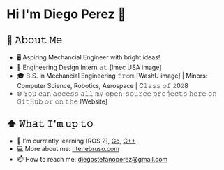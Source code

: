 # Hi I'm Diego Perez 👋


## :book: 𝙰𝚋𝚘𝚞𝚝 𝙼𝚎
- 🖥 Aspiring Mechancial Engineer with bright ideas!
- 💼 Engineering Design Intern 𝚊𝚝 [Imec USA image]
- 🎓 𝙱.S. in Mechancial Engineering 𝚏𝚛𝚘𝚖 [WashU image] | Minors: Computer Science, Robotics, Aerospace | C𝚕𝚊𝚜𝚜 𝚘𝚏 𝟸0𝟸8
- 🌐 𝚈𝚘𝚞 𝚌𝚊𝚗 𝚊𝚌𝚌𝚎𝚜𝚜 𝚊𝚕𝚕 𝚖𝚢 𝚘𝚙𝚎𝚗-𝚜𝚘𝚞𝚛𝚌𝚎 𝚙𝚛𝚘𝚓𝚎𝚌𝚝𝚜 𝚑𝚎𝚛𝚎 𝚘𝚗 𝙶𝚒𝚝𝙷𝚞𝚋 𝚘𝚛 𝚘𝚗 𝚝𝚑𝚎 [Website]

## ⬆ 𝚆𝚑𝚊𝚝 𝙸'𝚖 𝚞𝚙 𝚝𝚘
- 🌱 I’m currently learning [ROS 2], [Go](https://go.dev/), [C++](https://cplusplus.com/)
- 💻 More about me: [ntenebruso.com](https://ntenebruso.com/)
- 📫 How to reach me: [diegostefanoperez@gmail.com](mailto:diegostefanoperez@gmail.com)
  
